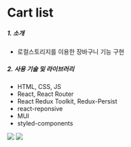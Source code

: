 # Cart list
##### 1. 소개
- 로컬스토리지를 이용한 장바구니 기능 구현


##### 2. 사용 기술 및 라이브러리
- HTML, CSS, JS
- React, React Router
- React Redux Toolkit, Redux-Persist
- react-reponsive
- MUI
- styled-components

<img src="https://user-images.githubusercontent.com/109590318/214492218-17d96e9f-cd49-46fe-bb6d-b05a49aedca2.gif" />
<img src="https://user-images.githubusercontent.com/109590318/214492368-5e1eec66-ca99-4c65-98f5-d1f9ac36ac3e.gif" />
